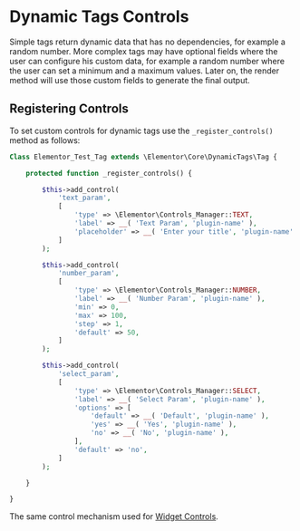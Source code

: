 # Dynamic Tags Controls

Simple tags return dynamic data that has no dependencies, for example a random number. More complex tags may have optional fields where the user can configure his custom data, for example a random number where the user can set a minimum and a maximum values. Later on, the render method will use those custom fields to generate the final output.

## Registering Controls

To set custom controls for dynamic tags use the `_register_controls()` method as follows:

```php
Class Elementor_Test_Tag extends \Elementor\Core\DynamicTags\Tag {

	protected function _register_controls() {

		$this->add_control(
			'text_param',
			[
				'type' => \Elementor\Controls_Manager::TEXT,
				'label' => __( 'Text Param', 'plugin-name' ),
				'placeholder' => __( 'Enter your title', 'plugin-name' ),
			]
		);

		$this->add_control(
			'number_param',
			[
				'type' => \Elementor\Controls_Manager::NUMBER,
				'label' => __( 'Number Param', 'plugin-name' ),
				'min' => 0,
				'max' => 100,
				'step' => 1,
				'default' => 50,
			]
		);

		$this->add_control(
			'select_param',
			[
				'type' => \Elementor\Controls_Manager::SELECT,
				'label' => __( 'Select Param', 'plugin-name' ),
				'options' => [
					'default' => __( 'Default', 'plugin-name' ),
					'yes' => __( 'Yes', 'plugin-name' ),
					'no' => __( 'No', 'plugin-name' ),
				],
				'default' => 'no',
			]
		);

	}

}
```

The same control mechanism used for [Widget Controls](/widgets/widget-controls).
